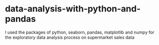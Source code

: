 # data-analysis-with-python-and-pandas
I used the packages of python, seaborn, pandas, matplotlib and numpy for the exploratory data analysis process on supermarket sales data 
